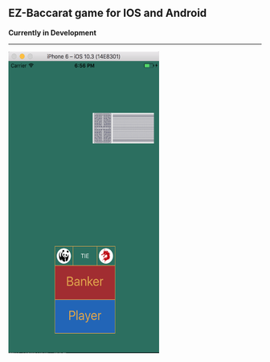 ## EZ-Baccarat game for IOS and Android


**Currently in Development**
<hr/>
<img src="./assets/images/styling_phase_luxbaccarat_b.png" width="300" height="600"/>

